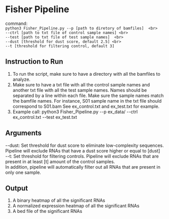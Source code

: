 # Fisher Pipeline
command:
<br> `python3 Fisher_Pipeline.py --p [path to diretory of bamfiles] 
<br>                       --ctrl [path to txt file of control sample names]
<br>                       --test [path to txt file of test sample names] 
<br>                       --dust [threshold for dust score, default 2.5]
<br>                       --t [threshold for filtering control, default 3]`


## Instruction to Run
  1. To run the script, make sure to have a directory with all the bamfiles to analyze. 
  2. Make sure to have a txt file with all the control sample names and another txt file with all the test sample names. Names 
     should be separated by a line within each file. Make sure the sample names match the bamfile names. For instance,
     S01 sample name in the txt file should correspond to S01.bam 
     See ex_control.txt and ex_test.txt for example.
  3. Example call:
      python3 Fisher_Pipeline.py --p ex_data/ --ctrl ex_control.txt --test ex_test.txt
     
## Arguments
   --dust: Set threshold for dust score to eliminate low-complexity sequences. Pipeline will exclude RNAs that have a dust score higher or equal to [dust]
   <br>--t: Set threshold for filtering controls. Pipeline will exclude RNAs that are present in at least [t] amount of the control samples. 
   <br> In addition, pipeline will automatically filter out all RNAs that are present in only one sample.
## Output
  1. A binary heatmap of all the significant RNAs
  2. A normalized expression heatmap of all the significant RNAs
  3. A bed file of the significant RNAs
